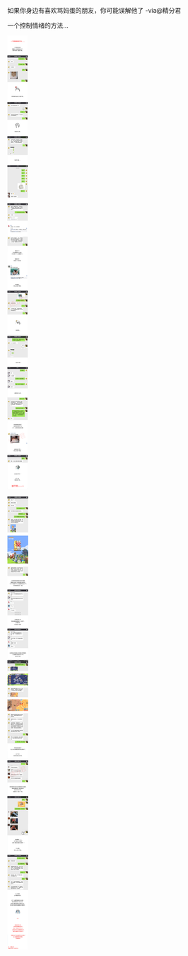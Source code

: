 如果你身边有喜欢骂妈蛋的朋友，你可能误解他了 -via@精分君

一个控制情绪的方法...

![61589bc1240944bfaefa42640769b907.jpg](https://raw.githubusercontent.com/wxlzmt/cdn1/master/ext/qw/groups/30095/61589bc1240944bfaefa42640769b907.jpg)

![9514686054aa47b99823f04309a1c461.jpg](https://raw.githubusercontent.com/wxlzmt/cdn1/master/ext/qw/groups/30095/9514686054aa47b99823f04309a1c461.jpg)

